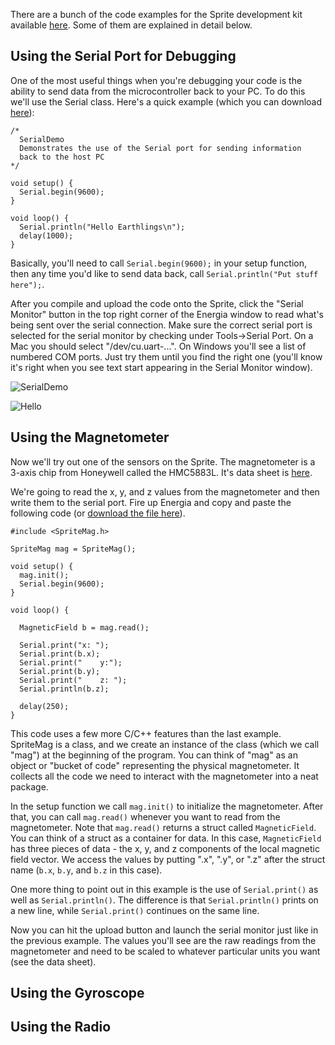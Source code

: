 There are a bunch of the code examples for the Sprite development kit available [here](https://github.com/zacinaction/kicksat/tree/master/DevelopmentKit/Energia). Some of them are explained in detail below.

## Using the Serial Port for Debugging

One of the most useful things when you're debugging your code is the ability to send data from the microcontroller back to your PC. To do this we'll use the Serial class. Here's a quick example (which you can download [here](https://github.com/zacinaction/kicksat/blob/master/DevelopmentKit/Energia/SerialDemo/SerialDemo.ino)):

```
/*
  SerialDemo
  Demonstrates the use of the Serial port for sending information
  back to the host PC
*/

void setup() {
  Serial.begin(9600);
}

void loop() {
  Serial.println("Hello Earthlings\n");
  delay(1000);
}
```

Basically, you'll need to call `Serial.begin(9600);` in your setup function, then any time you'd like to send data back, call `Serial.println("Put stuff here");`.

After you compile and upload the code onto the Sprite, click the "Serial Monitor" button in the top right corner of the Energia window to read what's being sent over the serial connection. Make sure the correct serial port is selected for the serial monitor by checking under Tools->Serial Port. On a Mac you should select "/dev/cu.uart-...". On Windows you'll see a list of numbered COM ports. Just try them until you find the right one (you'll know it's right when you see text start appearing in the Serial Monitor window). 

![SerialDemo](https://dl.dropbox.com/u/19178351/GItHub%20Wiki%20Pictures/Example_SerialDemo.png)

![Hello](https://dl.dropbox.com/u/19178351/GItHub%20Wiki%20Pictures/Example_SerialHello.png)

## Using the Magnetometer

Now we'll try out one of the sensors on the Sprite. The magnetometer is a 3-axis chip from Honeywell called the HMC5883L. It's data sheet is [here](http://dlnmh9ip6v2uc.cloudfront.net/datasheets/Sensors/Magneto/HMC5883L-FDS.pdf).

We're going to read the x, y, and z values from the magnetometer and then write them to the serial port. Fire up Energia and copy and paste the following code (or [download the file here](https://github.com/zacinaction/kicksat/blob/master/DevelopmentKit/Energia/MagnetometerDemo/MagnetometerDemo.ino)).

```
#include <SpriteMag.h>

SpriteMag mag = SpriteMag();

void setup() {
  mag.init();
  Serial.begin(9600);
}

void loop() {
  
  MagneticField b = mag.read();
  
  Serial.print("x: ");
  Serial.print(b.x);
  Serial.print("    y:");
  Serial.print(b.y);
  Serial.print("    z: ");
  Serial.println(b.z);
  
  delay(250);
}
```

This code uses a few more C/C++ features than the last example. SpriteMag is a class, and we create an instance of the class (which we call "mag") at the beginning of the program. You can think of "mag" as an object or "bucket of code" representing the physical magnetometer. It collects all the code we need to interact with the magnetometer into a neat package.

In the setup function we call `mag.init()` to initialize the magnetometer. After that, you can call `mag.read()` whenever you want to read from the magnetometer. Note that `mag.read()` returns a struct called `MagneticField`. You can think of a struct as a container for data. In this case, `MagneticField` has three pieces of data - the x, y, and z components of the local magnetic field vector. We access the values by putting ".x", ".y", or ".z" after the struct name (`b.x`, `b.y`, and `b.z` in this case).

One more thing to point out in this example is the use of `Serial.print()` as well as `Serial.println()`. The difference is that `Serial.println()` prints on a new line, while `Serial.print()` continues on the same line.

Now you can hit the upload button and launch the serial monitor just like in the previous example. The values you'll see are the raw readings from the magnetometer and need to be scaled to whatever particular units you want (see the data sheet).

## Using the Gyroscope

## Using the Radio